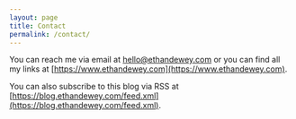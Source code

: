 ```yaml
---
layout: page
title: Contact
permalink: /contact/
---
```


You can reach me via email at [hello@ethandewey.com](mailto:hello@ethandewey.com) or you can find all my links at [https://www.ethandewey.com](https://www.ethandewey.com).

You can also subscribe to this blog via RSS at [https://blog.ethandewey.com/feed.xml](https://blog.ethandewey.com/feed.xml).
